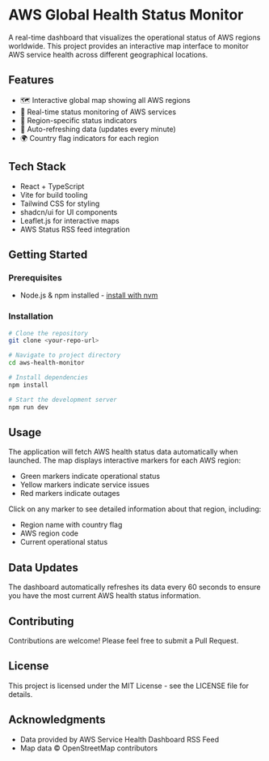 
# AWS Global Health Status Monitor

A real-time dashboard that visualizes the operational status of AWS regions worldwide. This project provides an interactive map interface to monitor AWS service health across different geographical locations.

## Features

- 🗺️ Interactive global map showing all AWS regions
- 🚦 Real-time status monitoring of AWS services
- 🎯 Region-specific status indicators
- 🔄 Auto-refreshing data (updates every minute)
- 🌍 Country flag indicators for each region

## Tech Stack

- React + TypeScript
- Vite for build tooling
- Tailwind CSS for styling
- shadcn/ui for UI components
- Leaflet.js for interactive maps
- AWS Status RSS feed integration

## Getting Started

### Prerequisites

- Node.js & npm installed - [install with nvm](https://github.com/nvm-sh/nvm#installing-and-updating)

### Installation

```sh
# Clone the repository
git clone <your-repo-url>

# Navigate to project directory
cd aws-health-monitor

# Install dependencies
npm install

# Start the development server
npm run dev
```

## Usage

The application will fetch AWS health status data automatically when launched. The map displays interactive markers for each AWS region:

- Green markers indicate operational status
- Yellow markers indicate service issues
- Red markers indicate outages

Click on any marker to see detailed information about that region, including:
- Region name with country flag
- AWS region code
- Current operational status

## Data Updates

The dashboard automatically refreshes its data every 60 seconds to ensure you have the most current AWS health status information.

## Contributing

Contributions are welcome! Please feel free to submit a Pull Request.

## License

This project is licensed under the MIT License - see the LICENSE file for details.

## Acknowledgments

- Data provided by AWS Service Health Dashboard RSS Feed
- Map data © OpenStreetMap contributors
